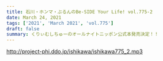 ```yaml
---
title: 石川・ホンマ・ぶるんのBe-SIDE Your Life! vol.775-2
date: March 24, 2021
tags: ['2021', 'March 2021', 'vol.775']
draft: false
summary: くりぃむしちゅーのオールナイトニッポン公式本発売決定！！
---
```


http://project-phi.ddo.jp/ishikawa/ishikawa775_2.mp3
